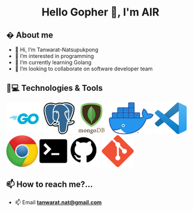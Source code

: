 <h1 align="center">Hello Gopher 👋, I'm AIR</h1>

## � About me
- 👋 Hi, I’m Tanwarat-Natsupukpong
- 👀 I’m interested in programming
- 🌱 I’m currently learning Golang
- 💞️ I’m looking to collaborate on software developer team

## 🚀💻 Technologies & Tools
<p float="left">
  <img src="https://github.com/Tanwarat-Nat/Tanwarat-Nat/blob/main/assets/go.png"  height="85" />
  <img src="https://github.com/Tanwarat-Nat/Tanwarat-Nat/blob/main/assets/postgres.png"  height="85" />
  <img src="https://github.com/Tanwarat-Nat/Tanwarat-Nat/blob/main/assets/mongodb.png"  height="85" />
  <img src="https://github.com/Tanwarat-Nat/Tanwarat-Nat/blob/main/assets/docker.png"  height="85" />
  <img src="https://github.com/Tanwarat-Nat/Tanwarat-Nat/blob/master/assets/vs-code.png"  height="85" />
  <img src="https://github.com/Tanwarat-Nat/Tanwarat-Nat/blob/main/assets/chrome.png"  height="85" />
  <img src="https://github.com/Tanwarat-Nat/Tanwarat-Nat/blob/master/assets/terminal.png"  height="85" />
  <img src="https://github.com/Tanwarat-Nat/Tanwarat-Nat/blob/main/assets/github.png"  height="85" />
  <img src="https://github.com/Tanwarat-Nat/Tanwarat-Nat/blob/main/assets/git.png" height="85" />
  
</p>


## 📫 How to reach me?...
- 📫 Email **tanwarat.nat@gmail.com**
